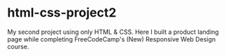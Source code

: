 # html-css-project2
My second project using only HTML &amp; CSS.
Here I built a product landing page while completing FreeCodeCamp's (New) Responsive Web Design course.
